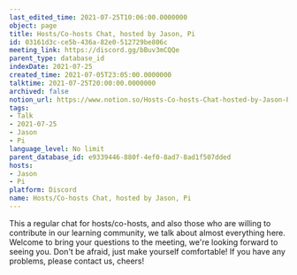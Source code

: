 ```yaml
---
last_edited_time: 2021-07-25T10:06:00.0000000
object: page
title: Hosts/Co-hosts Chat, hosted by Jason, Pi
id: 03161d3c-ce5b-436a-82e0-512729be806c
meeting_link: https://discord.gg/bBuv3mCQQe
parent_type: database_id
indexDate: 2021-07-25
created_time: 2021-07-05T23:05:00.0000000
talktime: 2021-07-25T20:00:00.0000000
archived: false
notion_url: https://www.notion.so/Hosts-Co-hosts-Chat-hosted-by-Jason-Pi-03161d3cce5b436a82e0512729be806c
tags:
- Talk
- 2021-07-25
- Jason
- Pi
language_level: No limit
parent_database_id: e9339446-880f-4ef0-8ad7-8ad1f507dded
hosts:
- Jason
- Pi
platform: Discord
name: Hosts/Co-hosts Chat, hosted by Jason, Pi
---
```







This a regular chat for hosts/co-hosts, and also those who are willing to contribute in our learning community, we talk about almost everything here. Welcome to bring your questions to the meeting, we're looking forward to seeing you. Don't be afraid, just make yourself comfortable!
If you have any problems, please contact us, cheers!





